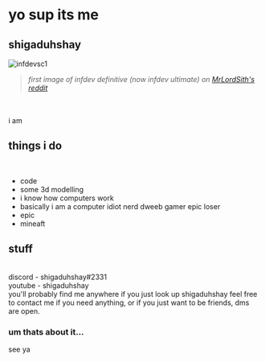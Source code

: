 # yo sup its me
## shigaduhshay
![infdevsc1](https://preview.redd.it/icyj5s59dip51.png?auto=webp&s=e6ebdbf074650313f70e7f109ec3d45d7ecd2706) <br>
>*first image of infdev definitive (now infdev ultimate) on [MrLordSith's reddit](https://www.reddit.com/r/GoldenAgeMinecraft/comments/j07qo3/no_this_is_not_a_joke/)*
<br>
<br>
i am
<h2>things i do</h2> <br>
<ul>
<li>code</li>
<li>some 3d modelling</li>
<li>i know how computers work</li>
<li>basically i am a computer idiot nerd dweeb gamer epic loser</li>
<li>epic</li>
<li>mineaft</li>
</ul>
<h2>stuff</h2>
<br>
discord - shigaduhshay#2331 <br>
youtube - shigaduhshay <br>
you'll probably find me anywhere if you just look up shigaduhshay
feel free to contact me if you need anything, or if you just want to be friends, dms are open. <br>
<h3>um thats about it...</h3>
see ya
